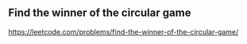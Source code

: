 ## Find the winner of the circular game
https://leetcode.com/problems/find-the-winner-of-the-circular-game/
